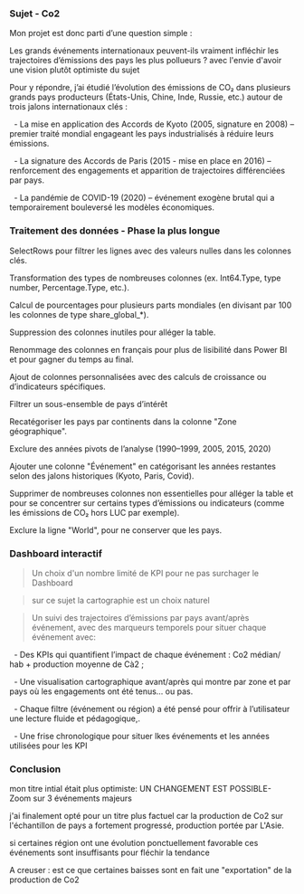 ### Sujet - Co2



Mon projet est donc parti d’une question simple :

Les grands événements internationaux peuvent-ils vraiment infléchir les trajectoires d’émissions des pays les plus pollueurs ? avec l'envie d'avoir une vision plutôt optimiste du sujet



Pour y répondre, j’ai étudié l’évolution des émissions de CO₂ dans plusieurs grands pays producteurs (États-Unis, Chine, Inde, Russie, etc.) autour de trois jalons internationaux clés :



&nbsp;	- La mise en application des Accords de Kyoto (2005, signature en 2008) – premier traité mondial engageant les pays industrialisés à réduire leurs émissions.



&nbsp;	- La signature des Accords de Paris (2015 - mise en place en 2016) – renforcement des engagements et apparition de trajectoires différenciées par pays.



&nbsp;	- La pandémie de COVID-19 (2020) – événement exogène brutal qui a temporairement bouleversé les modèles économiques.







### Traitement des données - Phase la plus longue



SelectRows pour filtrer les lignes avec des valeurs nulles dans les colonnes clés.



Transformation des types de nombreuses colonnes (ex. Int64.Type, type number, Percentage.Type, etc.).



Calcul de pourcentages pour plusieurs parts mondiales (en divisant par 100 les colonnes de type share\_global\_\*).



Suppression des colonnes inutiles pour alléger la table.



Renommage des colonnes en français pour plus de lisibilité dans Power BI et pour gagner du temps au final.



Ajout de colonnes personnalisées avec des calculs de croissance ou d’indicateurs spécifiques.



Filtrer un sous-ensemble de pays d’intérêt 



Recatégoriser les pays par continents dans la colonne "Zone géographique".



Exclure des années pivots de l’analyse (1990–1999, 2005, 2015, 2020)



Ajouter une colonne "Événement" en catégorisant les années restantes selon des jalons historiques (Kyoto, Paris, Covid).



Supprimer de nombreuses colonnes non essentielles pour alléger la table et pour se concentrer sur certains types d’émissions ou indicateurs (comme les émissions de CO₂ hors LUC par exemple).



Exclure la ligne "World", pour ne conserver que les pays.





### Dashboard interactif 



> Un choix d'un nombre limité de KPI pour ne pas surchager le Dashboard



> sur ce sujet la cartographie est un choix naturel



> Un suivi des trajectoires d’émissions par pays avant/après événement, avec des marqueurs temporels pour situer chaque événement avec: 



&nbsp;	- Des KPIs qui quantifient l’impact de chaque événement : Co2 médian/ hab + production moyenne de Cà2 ; 



&nbsp;	- Une visualisation cartographique avant/après qui montre par zone et par pays où les engagements ont été tenus… ou pas.



&nbsp;	- Chaque filtre (événement ou région) a été pensé pour offrir à l’utilisateur une lecture fluide et pédagogique,.



&nbsp;	- Une frise chronologique pour situer lkes événements et les années utilisées pour les KPI





### Conclusion



mon titre intial était plus optimiste: UN CHANGEMENT EST POSSIBLE- Zoom sur 3 événements majeurs 



j'ai finalement opté pour un titre plus factuel car la production de Co2 sur l'échantillon de pays a fortement progressé, production portée par L'Asie.



si certaines région ont une évolution ponctuellement favorable ces événements sont insuffisants pour fléchir la tendance



A creuser : est ce que certaines baisses sont en fait une "exportation" de la production de Co2












